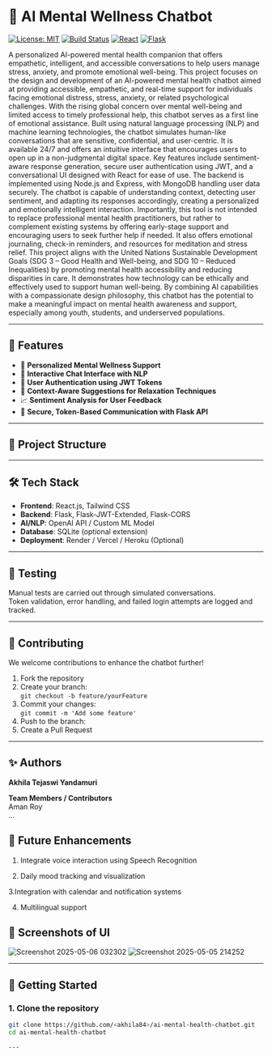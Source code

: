 # 🧠 AI Mental Wellness Chatbot

[![License: MIT](https://img.shields.io/badge/License-MIT-blue.svg)](LICENSE)
[![Build Status](https://img.shields.io/badge/build-passing-brightgreen)]()
[![React](https://img.shields.io/badge/Frontend-React-blue)]()
[![Flask](https://img.shields.io/badge/Backend-Flask-lightgrey)]()

A personalized AI-powered mental health companion that offers empathetic, intelligent, and accessible conversations to help users manage stress, anxiety, and promote emotional well-being.
This project focuses on the design and development of an AI-powered mental health 
chatbot aimed at providing accessible, empathetic, and real-time support for 
individuals facing emotional distress, stress, anxiety, or related psychological 
challenges. With the rising global concern over mental well-being and limited access 
to timely professional help, this chatbot serves as a first line of emotional assistance. 
Built using natural language processing (NLP) and machine learning technologies, 
the chatbot simulates human-like conversations that are sensitive, confidential, and 
user-centric. It is available 24/7 and offers an intuitive interface that encourages users 
to open up in a non-judgmental digital space. 
Key features include sentiment-aware response generation, secure user 
authentication using JWT, and a conversational UI designed with React for ease of 
use. The backend is implemented using Node.js and Express, with MongoDB 
handling user data securely. The chatbot is capable of understanding context, 
detecting user sentiment, and adapting its responses accordingly, creating a 
personalized and emotionally intelligent interaction. 
Importantly, this tool is not intended to replace professional mental health 
practitioners, but rather to complement existing systems by offering early-stage 
support and encouraging users to seek further help if needed. It also offers emotional 
journaling, check-in reminders, and resources for meditation and stress relief. 
This project aligns with the United Nations Sustainable Development Goals (SDG 3 – Good Health and Well-being, and SDG 10 – Reduced Inequalities) by promoting 
mental health accessibility and reducing disparities in care. It demonstrates how 
technology can be ethically and effectively used to support human well-being. By 
combining AI capabilities with a compassionate design philosophy, this chatbot has 
the potential to make a meaningful impact on mental health awareness and support, 
especially among youth, students, and underserved populations. 

---

## 🌟 Features

- 🧘 **Personalized Mental Wellness Support**
- 💬 **Interactive Chat Interface with NLP**
- 🔐 **User Authentication using JWT Tokens**
- 🎯 **Context-Aware Suggestions for Relaxation Techniques**
- 📈 **Sentiment Analysis for User Feedback**
- 🧾 **Secure, Token-Based Communication with Flask API**

---

## 📁 Project Structure


---

## 🛠️ Tech Stack

- **Frontend**: React.js, Tailwind CSS
- **Backend**: Flask, Flask-JWT-Extended, Flask-CORS
- **AI/NLP**: OpenAI API / Custom ML Model
- **Database**: SQLite (optional extension)
- **Deployment**: Render / Vercel / Heroku (Optional)

---
## 🧪 Testing

Manual tests are carried out through simulated conversations.  
Token validation, error handling, and failed login attempts are logged and tracked.

---

## 🤝 Contributing

We welcome contributions to enhance the chatbot further!

1. Fork the repository  
2. Create your branch:  
   `git checkout -b feature/yourFeature`  
3. Commit your changes:  
   `git commit -m 'Add some feature'`  
4. Push to the branch: 
5. Create a Pull Request

---
## ✨ Authors

**Akhila Tejaswi Yandamuri**

**Team Members / Contributors**  
Aman Roy  
...
## 📌 Future Enhancements
1. Integrate voice interaction using Speech Recognition

2. Daily mood tracking and visualization

3.Integration with calendar and notification systems

4. Multilingual support

## 📸 Screenshots of UI
![Screenshot 2025-05-06 032302](https://github.com/user-attachments/assets/6ef3a0dd-f402-4c9d-8c0d-a9bce55ee0cf)
![Screenshot 2025-05-05 214252](https://github.com/user-attachments/assets/018c94b6-2d09-492e-aaba-ae43554dd56a)
 
---
  ## 🚀 Getting Started

### 1. Clone the repository

```bash
git clone https://github.com/<akhila84>/ai-mental-health-chatbot.git
cd ai-mental-health-chatbot

---

